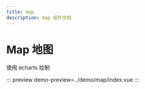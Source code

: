 ```yaml
---
title: map
description: map 组件文档
---
```


# Map 地图

使用 echarts 绘制

::: preview
demo-preview=../demo/map/index.vue
:::